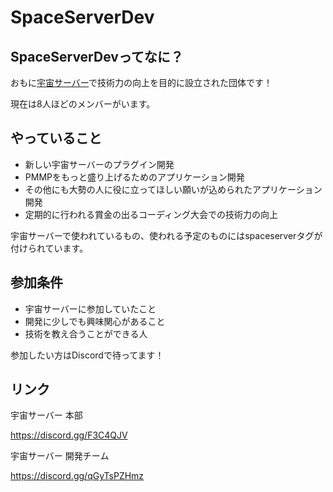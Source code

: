 # SpaceServerDev

## SpaceServerDevってなに？

おもに[宇宙サーバー](https://yurisi.space/)で技術力の向上を目的に設立された団体です！

現在は8人ほどのメンバーがいます。

## やっていること

- 新しい宇宙サーバーのプラグイン開発
- PMMPをもっと盛り上げるためのアプリケーション開発
- その他にも大勢の人に役に立ってほしい願いが込められたアプリケーション開発
- 定期的に行われる賞金の出るコーディング大会での技術力の向上

宇宙サーバーで使われているもの、使われる予定のものにはspaceserverタグが付けられています。

## 参加条件 

- 宇宙サーバーに参加していたこと
- 開発に少しでも興味関心があること
- 技術を教え合うことができる人

参加したい方はDiscordで待ってます！

## リンク

宇宙サーバー 本部

https://discord.gg/F3C4QJV

宇宙サーバー 開発チーム

https://discord.gg/qGyTsPZHmz

